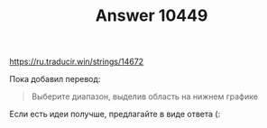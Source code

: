 ﻿---
title: "Answer 10449"
se.owner.user_id: 15479
se.owner.display_name: "Suvitruf - Andrei Apanasik"
se.owner.link: "https://ru.meta.stackoverflow.com/users/15479/suvitruf-andrei-apanasik"
se.answer_id: 10449
se.question_id: 10448
se.post_type: answer
se.score: 8
se.is_accepted: True
---
<p><a href="https://ru.traducir.win/strings/14672" rel="nofollow noreferrer">https://ru.traducir.win/strings/14672</a></p>

<p>Пока добавил перевод:</p>

<blockquote>
  <p>Выберите диапазон, выделив область на нижнем графике</p>
</blockquote>

<p>Если есть идеи получше, предлагайте в виде ответа (:</p>
